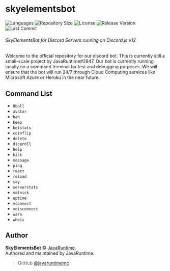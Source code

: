 # skyelementsbot

![Languages](https://img.shields.io/github/languages/top/javaruntimemc/skyelements) ![Repository Size](https://img.shields.io/github/repo-size/javaruntimemc/skyelements) ![License](https://img.shields.io/github/license/javaruntimemc/skyelements) ![Release Version](https://img.shields.io/github/v/release/javaruntimemc/skyelements?include_prereleases) ![Last Commit](https://img.shields.io/github/last-commit/javaruntimemc/skyelements)

###### SkyElementsBot for Discord Servers running on Discord.js v12

Welcome to the official repository for our discord bot. This is currently still a small-scale project by JavaRuntime#2847. Our bot is currently running locally on a command terminal for test and debugging purposes. We will ensure that the bot will run 24/7 through Cloud Computing services like Microsoft Azure or Heroku in the near future.

## Command List

* `8ball`
* `avatar`
* `ban`
* `beep`
* `botstats`
* `coinflip`
* `delete`
* `diceroll`
* `help`
* `kick`
* `message`
* `ping`
* `react`
* `reload`
* `say`
* `serverstats`
* `setnick`
* `uptime`
* `vconnect`
* `vdisconnect`
* `warn`
* `whois`

## Author

**SkyElementsBot** © [JavaRuntime](https://github.com/javaruntimemc).  
Authored and maintained by JavaRuntime.
> GitHub [@javaruntimemc](https://github.com/javaruntimemc)